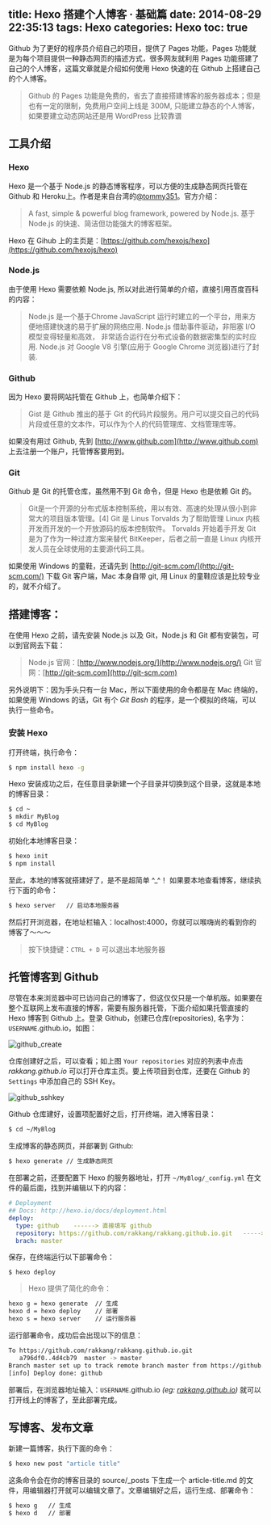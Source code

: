 title: Hexo 搭建个人博客 · 基础篇
date: 2014-08-29 22:35:13
tags: Hexo
categories: Hexo
toc: true
---
Github 为了更好的程序员介绍自己的项目，提供了 Pages 功能，Pages 功能就是为每个项目提供一种静态网页的描述方式，很多网友就利用 Pages 功能搭建了自己的个人博客，这篇文章就是介绍如何使用 Hexo 快速的在 Github 上搭建自己的个人博客。

> Github 的 Pages 功能是免费的，省去了直接搭建博客的服务器成本；但是也有一定的限制，免费用户空间上线是 300M, 只能建立静态的个人博客，如果要建立动态网站还是用 WordPress 比较靠谱

<!-- more -->

## 工具介绍

### Hexo

Hexo 是一个基于 Node.js 的静态博客程序，可以方便的生成静态网页托管在 Github 和 Heroku上。作者是来自台湾的[@tommy351](https://github.com/hexojs/hexo)。官方介绍：
>A fast, simple & powerful blog framework, powered by Node.js.
>基于 Node.js 的快速、简洁但功能强大的博客框架。

Hexo 在 Gihub 上的主页是：[https://github.com/hexojs/hexo](https://github.com/hexojs/hexo)

### Node.js
由于使用 Hexo 需要依赖 Node.js, 所以对此进行简单的介绍，直接引用百度百科的内容：
>Node.js 是一个基于Chrome JavaScript 运行时建立的一个平台，用来方便地搭建快速的易于扩展的网络应用. Node.js 借助事件驱动，非阻塞 I/O 模型变得轻量和高效， 非常适合运行在分布式设备的数据密集型的实时应用. Node.js 对 Google V8 引擎(应用于 Google Chrome 浏览器)进行了封装.

### Github
因为 Hexo 要将网站托管在 Github 上，也简单介绍下：
>Gist 是 Github 推出的基于 Git 的代码片段服务。用户可以提交自己的代码片段或任意的文本作，可以作为个人的代码管理库、文档管理库等。

如果没有用过 Github, 先到 [http://www.github.com](http://www.github.com) 上去注册一个账户，托管博客要用到。

### Git
Github 是 Git 的托管仓库，虽然用不到 Git 命令，但是 Hexo 也是依赖 Git 的。
>Git是一个开源的分布式版本控制系统，用以有效、高速的处理从很小到非常大的项目版本管理。[4] 
Git 是 Linus Torvalds 为了帮助管理 Linux 内核开发而开发的一个开放源码的版本控制软件。
Torvalds 开始着手开发 Git 是为了作为一种过渡方案来替代 BitKeeper，后者之前一直是 Linux 内核开发人员在全球使用的主要源代码工具。

如果使用 Windows 的童鞋，还请先到 [http://git-scm.com/](http://git-scm.com/) 下载 Git 客户端，Mac 本身自带 git, 用 Linux 的童鞋应该是比较专业的，就不介绍了。

## 搭建博客：
在使用 Hexo 之前，请先安装 Node.js 以及 Git，Node.js 和 Git 都有安装包，可以到官网去下载：
>Node.js 官网：[http://www.nodejs.org/](http://www.nodejs.org/)
>Git 官网：[http://git-scm.com](http://git-scm.com)

另外说明下：因为手头只有一台 Mac，所以下面使用的命令都是在 Mac 终端的，如果使用 Windows 的话，Git 有个 *Git Bash* 的程序，是一个模拟的终端，可以执行一些命令。

### 安装 Hexo
打开终端，执行命令：
````sh
$ npm install hexo -g
````

Hexo 安装成功之后，在任意目录新建一个子目录并切换到这个目录，这就是本地的博客目录：
````sh
$ cd ~
$ mkdir MyBlog
$ cd MyBlog
````

初始化本地博客目录：
````sh
$ hexo init
$ npm install
````

至此，本地的博客就搭建好了，是不是超简单 ^_^！
如果要本地查看博客，继续执行下面的命令：
````sh
$ hexo server   // 启动本地服务器
````
然后打开浏览器，在地址栏输入：localhost:4000，你就可以喉嗨尚的看到你的博客了～～～
>按下快捷键：`CTRL + D` 可以退出本地服务器

## 托管博客到 Github
尽管在本来浏览器中可已访问自己的博客了，但这仅仅只是一个单机版。如果要在整个互联网上发布直接的博客，需要有服务器托管，下面介绍如果托管直接的 Hexo 博客到 Github 上。登录 Github，创建已仓库(repositories), 名字为：`USERNAME`.github.io，如图：

![github_create](/img/github_create.png)

仓库创建好之后，可以查看；如上图 `Your repositories` 对应的列表中点击 *rakkang.github.io* 可以打开仓库主页。要上传项目到仓库，还要在 Github 的 `Settings` 中添加自己的 SSH Key。

![github_sshkey](/img/github_sshkey.png)

Github 仓库建好，设置项配置好之后，打开终端，进入博客目录：
````sh
$ cd ~/MyBlog
````

生成博客的静态网页，并部署到 Github:
````sh
$ hexo generate // 生成静态网页
````

在部署之前，还要配置下 Hexo 的服务器地址，打开 `~/MyBlog/_config.yml` 在文件的最后面，找到并编辑以下的内容：
````yaml
# Deployment
## Docs: http://hexo.io/docs/deployment.html
deploy:
  type: github    ------> 直接填写 github
  repository: https://github.com/rakkang/rakkang.github.io.git   -----> Github 的仓库地址
  brach: master
````

保存，在终端运行以下部署命令：
````shell
$ hexo deploy
````
>Hexo 提供了简化的命令：

````sh
hexo g = hexo generate  // 生成
hexo d = hexo deploy    // 部署
hexo s = hexo server    // 运行服务器
````

运行部署命令，成功后会出现以下的信息：
````sh
To https://github.com/rakkang/rakkang.github.io.git
   a796df0..4d4cb79  master -> master
Branch master set up to track remote branch master from https://github.com/rakkang/rakkang.github.io.git.
[info] Deploy done: github
````

部署后，在浏览器地址输入：`USERNAME`.github.io *(eg: [rakkang.github.io](http://rakkang.github.io))* 就可以打开线上的博客了，至此部署完成。

## 写博客、发布文章
新建一篇博客，执行下面的命令：
````sh
$ hexo new post "article title"
````

这条命令会在你的博客目录的 source/\_posts 下生成一个 article-title.md 的文件，用编辑器打开就可以编辑文章了。文章编辑好之后，运行生成、部署命令：
````sh
$ hexo g   // 生成
$ hexo d   // 部署
````

